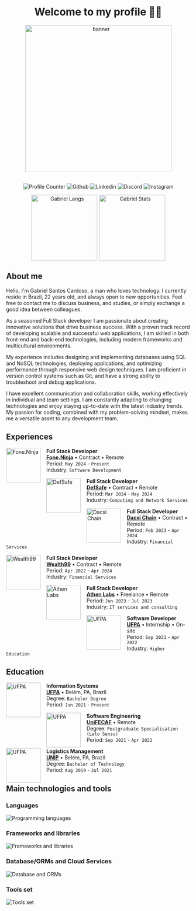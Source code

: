 <h1 align="center">Welcome to my profile 🙋‍♂️</h1>

<div align="center">
  <img src="https://raw.githubusercontent.com/MicaelliMedeiros/micaellimedeiros/master/image/computer-illustration.png" min-width="400px" max-width="400px" width="400px" align="center" alt="banner">

  <br />
  <br />

  <p align="center">
    <a href="#" style="text-decoration:none;underline:none;">
      <img 
        src="https://komarev.com/ghpvc/?username=eng-gabrielscardoso&color=blueviolet&style=for-the-badge"
        alt="Profile Counter"
        title="Profile Counter"
      >
    </a>
    <a 
      href="https://github.com/eng-gabrielscardoso"
      target="_blank"
      style="text-decoration:none;underline:none;"
    >
      <img 
        src="https://img.shields.io/badge/GitHub-100000?style=for-the-badge&logo=github&logoColor=white"
        alt="Github"
        title="Github"
      >
    </a>
    <a
      href="https://www.linkedin.com/in/eng-gabrielscardoso/"
      target="_blank"
      style="text-decoration:none;underline:none;"
    >
      <img
        src="https://img.shields.io/badge/LinkedIn-0077B5?style=for-the-badge&logo=linkedin&logoColor=white"
        alt="Linkedin"
        title="LinkedIn"
      >
    </a>
    <a
      href="https://discord.com/channels/@eng.gabrielscardoso"
      target="_blank"
      style="text-decoration:none;underline:none;"
    >
      <img
        src="https://img.shields.io/badge/Discord-7289DA?style=for-the-badge&logo=discord&logoColor=white" 
        alt="Discord"
        title="Discord"
      >
    </a>
    <a
      href="https://www.instagram.com/eng.gabrielscardoso"
      target="_blank"
      style="text-decoration:none;underline:none;"
    >
      <img
        src="https://img.shields.io/badge/Instagram-E4405F?style=for-the-badge&logo=instagram&logoColor=white" 
        alt="Instagram"
        title="Instagram"
      >
    </a>
  </p>

  <div align="center" style="display:flex;gap:0.4rem;flex-wrap:wrap;justify-content:center;align-items:center">
    <img
      src="https://github-readme-stats.vercel.app/api/top-langs/?username=eng-gabrielscardoso&layout=compact&langs_count=8&theme=dracula"
      height="180em"
      title="Gabriel Langs"
    />
    <img
      src="https://github-readme-stats.vercel.app/api?username=eng-gabrielscardoso&show_icons=true&theme=dracula&include_all_commits=true&count_private=true"
      height="180em"
      title="Gabriel Stats"
    />
    <!-- <img src="https://github-readme-streak-stats.herokuapp.com?user=eng-gabrielscardoso&theme=dracula"> -->
  </div>
</div>

## About me 

Hello, I'm Gabriel Santos Cardoso, a man who loves technology. I currently reside in Brazil, 22 years old, and always open to new opportunities. Feel free to contact me to discuss business, and studies, or simply exchange a good idea between colleagues.
      
As a seasoned Full Stack developer  I am passionate about creating innovative solutions that drive business success. With a proven track record of developing scalable and successful web applications, I am skilled in both front-end and back-end technologies, including modern frameworks and multicultural environments.

My experience includes designing and implementing databases using SQL and NoSQL technologies, deploying applications, and optimizing performance through responsive web design techniques. I am proficient in version control systems such as Git, and have a strong ability to troubleshoot and debug applications.

I have excellent communication and collaboration skills, working effectively in individual and team settings. I am constantly adapting to changing technologies and enjoy staying up-to-date with the latest industry trends. My passion for coding, combined with my problem-solving mindset, makes me a versatile asset to any development team.

## Experiences

[<img align="left" height="94px" width="94px" alt="Fone.Ninja" style="margin-right:1rem;" src="https://media.licdn.com/dms/image/D4D0BAQHa_FQXZVq1CA/company-logo_200_200/0/1714940969038?e=1724284800&v=beta&t=-e_tCMMUmdzOHzE6_qbTVrqKB26cCrToAqd4MPq0-WY">](https://fone.ninja)

**Full Stack Developer** \
[**Fone.Ninja**](https://fone.ninja) • Contract • Remote \
Period: `May 2024` - `Present` \
Industry: `Software Development`
<br/>

[<img align="left" height="94px" width="94px" alt="DefSafe" style="margin-right:1rem;" src="https://media.licdn.com/dms/image/D4D0BAQEaB4veCIs_Qg/company-logo_200_200/0/1706721968638/defsafe_logo?e=1721260800&v=beta&t=nNNsFW-O1ESZVWTEH7nr7dhwFNqP-4yATgV_NowiAsI"/>](https://defsafe.com)

**Full Stack Developer** \
[**DefSafe**](https://defsafe.com) • Contract • Remote \
Period: `Mar 2024` - `May 2024` \
Industry: `Computing and Network Services`
<br/>

[<img align="left" height="94px" width="94px" alt="Dacxi Chain" style="margin-right:1rem;" src="https://eng-gabrielscardoso.github.io/assets/dacxi-chain-2fba18a6.jpeg"/>](https://dacxichain.com)

**Full Stack Developer** \
[**Dacxi Chain**](https://dacxichain.com) • Contract • Remote \
Period: `Feb 2023` - `Apr 2024` \
Industry: `Financial Services`
<br/>

[<img align="left" height="94px" width="94px" alt="Wealth99" style="margin-right:1rem;" src="https://eng-gabrielscardoso.github.io/assets/wealth99-de798de4.jpeg"/>](https://wealth99.com)

**Full Stack Developer** \
[**Wealth99**](https://wealth99.com) • Contract • Remote \
Period: `Apr 2022` - `Apr 2024` \
Industry: `Financial Services`
<br/>

[<img align="left" height="94px" width="94px" alt="Athen Labs" style="margin-right:1rem;" src="https://eng-gabrielscardoso.github.io/assets/athenlabs-1b2c839e.jpg"/>](https://athenlabs.io)

**Full Stack Developer** \
[**Athen Labs**](https://athenlabs.io) • Freelance • Remote \
Period: `Jun 2023` - `Jul 2023` \
Industry: `IT services and consulting`
<br/>

[<img align="left" height="94px" width="94px" alt="UFPA" style="margin-right:1rem;" src="https://eng-gabrielscardoso.github.io/assets/ufpa-f8056f76.jpeg"/>](https://ufpa.br)

**Software Developer** \
[**UFPA**](https://ufpa.br) • Internship • On-site \
Period: `Sep 2021` - `Apr 2022` \
Industry: `Higher Education`
<br/>

## Education

[<img align="left" height="94px" width="94px" alt="UFPA" style="margin-right:1rem;" src="https://eng-gabrielscardoso.github.io/assets/ufpa-f8056f76.jpeg"/>](https://ufpa.br)

**Information Systems** \
[**UFPA**](https://ufpa.br) • Belém, PA, Brazil \
Degree: `Bachelor Degree` \
Period: `Jun 2021` - `Present`
<br/>

[<img align="left" height="94px" width="94px" alt="UFPA" style="margin-right:1rem;" src="https://eng-gabrielscardoso.github.io/assets/unifecaf-29f74eb6.jpeg"/>](https://unifecaf.com.br)

**Software Engineering** \
[**UniFECAF**](https://unifecaf.com.br) • Remote \
Degree: `Postgraduate Specialisation (Lato Sensu)` \
Period: `Sep 2021` - `Apr 2022`
<br/>

[<img align="left" height="94px" width="94px" alt="UFPA" style="margin-right:1rem;" src="https://eng-gabrielscardoso.github.io/assets/unip-a27fb710.jpeg"/>](https://unip.com)

**Logistics Management** \
[**UNIP**](https://unip.com) • Belém, PA, Brazil \
Degree: `Bachelor of Technology` \
Period: `Aug 2019` - `Jul 2021`
<br/>

## Main technologies and tools

### Languages

<img src="https://skillicons.dev/icons?i=html,css,less,sass,js,ts,php,java,python,r,go,elixir,solidity,bash" alt="Programming languages" />

### Frameworks and libraries

<img src="https://skillicons.dev/icons?i=tailwind,react,next,vue,nuxt,vitest,jest,express,nestjs,adonis,angular,svelte,laravel,spring" alt="Frameworks and libraries" />

### Database/ORMs and Cloud Services

<img src="https://skillicons.dev/icons?i=mysql,postgresql,mongodb,redis,sqlite,sequelize,prisma,firebase,supabase,aws,gcp,vercel,netlify,heroku" alt="Database and ORMs" />

### Tools set

<img src="https://skillicons.dev/icons?i=pnpm,yarn,nodejs,bun,vite,vscode,docker,git,linux,github,gitlab,figma,githubactions,latex" alt="Tools set" />
